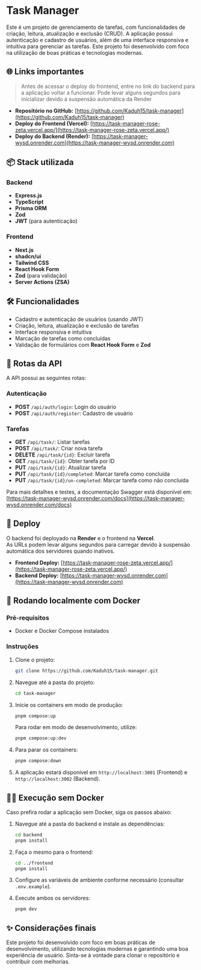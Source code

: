 # Task Manager

Este é um projeto de gerenciamento de tarefas, com funcionalidades de criação, leitura, atualização e exclusão (CRUD). A aplicação possui autenticação e cadastro de usuários, além de uma interface responsiva e intuitiva para gerenciar as tarefas. Este projeto foi desenvolvido com foco na utilização de boas práticas e tecnologias modernas.

## 🌐 Links importantes

> Antes de acessar o deploy do frontend, entre no link do backend para a aplicação voltar a funcionar.
> Pode levar alguns segundos para inicializar devido à suspensão automática da Render

- **Repositório no GitHub:** [https://github.com/Kaduh15/task-manager](https://github.com/Kaduh15/task-manager)
- **Deploy do Frontend (Vercel):** [https://task-manager-rose-zeta.vercel.app/](https://task-manager-rose-zeta.vercel.app/)
- **Deploy do Backend (Render):** [https://task-manager-wysd.onrender.com](https://task-manager-wysd.onrender.com)

## 📦 Stack utilizada

### Backend
- **Express.js**
- **TypeScript**
- **Prisma ORM**
- **Zod**
- **JWT** (para autenticação)

### Frontend
- **Next.js**
- **shadcn/ui**
- **Tailwind CSS**
- **React Hook Form**
- **Zod** (para validação)
- **Server Actions (ZSA)**

## 🛠️ Funcionalidades

- Cadastro e autenticação de usuários (usando JWT)
- Criação, leitura, atualização e exclusão de tarefas
- Interface responsiva e intuitiva
- Marcação de tarefas como concluídas
- Validação de formulários com **React Hook Form** e **Zod**

## 📖 Rotas da API

A API possui as seguintes rotas:

### Autenticação
- **POST** `/api/auth/login`: Login do usuário
- **POST** `/api/auth/register`: Cadastro de usuário

### Tarefas
- **GET** `/api/task/`: Listar tarefas
- **POST** `/api/task/`: Criar nova tarefa
- **DELETE** `/api/task/{id}`: Excluir tarefa
- **GET** `/api/task/{id}`: Obter tarefa por ID
- **PUT** `/api/task/{id}`: Atualizar tarefa
- **PUT** `/api/task/{id}/completed`: Marcar tarefa como concluída
- **PUT** `/api/task/{id}/un-completed`: Marcar tarefa como não concluída

Para mais detalhes e testes, a documentação Swagger está disponível em:  
[https://task-manager-wysd.onrender.com/docs](https://task-manager-wysd.onrender.com/docs)

## 🚀 Deploy

O backend foi deployado na **Render** e o frontend na **Vercel**.  
As URLs podem levar alguns segundos para carregar devido à suspensão automática dos servidores quando inativos.

- **Frontend Deploy:** [https://task-manager-rose-zeta.vercel.app/](https://task-manager-rose-zeta.vercel.app/)
- **Backend Deploy:** [https://task-manager-wysd.onrender.com](https://task-manager-wysd.onrender.com)

## 🐳 Rodando localmente com Docker

### Pré-requisitos
- Docker e Docker Compose instalados

### Instruções

1. Clone o projeto:
   ```bash
   git clone https://github.com/Kaduh15/task-manager.git
   ```

2. Navegue até a pasta do projeto:
   ```bash
   cd task-manager
   ```

3. Inicie os containers em modo de produção:
   ```bash
   pnpm compose:up
   ```
   Para rodar em modo de desenvolvimento, utilize:
   ```bash
   pnpm compose:up:dev
   ```

4. Para parar os containers:
   ```bash
   pnpm compose:down
   ```

5. A aplicação estará disponível em `http://localhost:3001` (Frontend) e `http://localhost:3002` (Backend).

## 🧑‍💻 Execução sem Docker

Caso prefira rodar a aplicação sem Docker, siga os passos abaixo:

1. Navegue até a pasta do backend e instale as dependências:
   ```bash
   cd backend
   pnpm install
   ```

2. Faça o mesmo para o frontend:
   ```bash
   cd ../frontend
   pnpm install
   ```

3. Configure as variáveis de ambiente conforme necessário (consultar `.env.example`).

4. Execute ambos os servidores:
   ```bash
   pnpm dev
   ```

## ✨ Considerações finais

Este projeto foi desenvolvido com foco em boas práticas de desenvolvimento, utilizando tecnologias modernas e garantindo uma boa experiência de usuário. Sinta-se à vontade para clonar o repositório e contribuir com melhorias.
